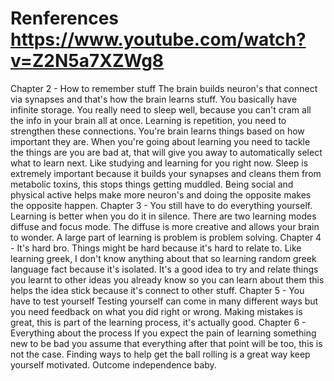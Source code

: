 # Renferences https://www.youtube.com/watch?v=Z2N5a7XZWg8 

Chapter 2 - How to remember stuff
The brain builds neuron's that connect via synapses and that's how the brain learns stuff. You basically have infinite storage. 
You really need to sleep well, because you can't cram all the info in your brain all at once. Learning is repetition, you need to strengthen these connections.
You're brain learns things based on how important they are. When you're going about learning you need to tackle the things are you are bad at, that will give you away to automatically select what to learn next. Like studying and learning for you right now. Sleep is extremely important because it builds your synapses and cleans them from metabolic toxins, this stops things getting muddled. Being social and physical active helps make more neuron's and doing the opposite makes the opposite happen.
Chapter 3 - You still have to do everything yourself.
Learning is better when you do it in silence. There are two learning modes diffuse and focus mode. The diffuse is more creative and allows your brain to wonder.
A large part of learning is problem is problem solving.
Chapter 4 - It's hard bro.
Things might be hard because it's hard to relate to. Like learning greek, I don't know anything about that so learning random greek language fact because it's isolated.
It's a good idea to try and relate things you learnt to other ideas you already know so you can learn about them this helps the idea stick because it's connect to other stuff.
Chapter 5 - You have to test yourself
Testing yourself can come in many different ways but you need feedback on what you did right or wrong. Making mistakes is great, this is part of the learning process, it's actually good.
Chapter 6 - Everything about the process
If you expect the pain of learning something new to be bad you assume that everything after that point will be too, this is not the case. Finding ways to help get the ball rolling is a great way keep yourself motivated. Outcome independence baby. 
